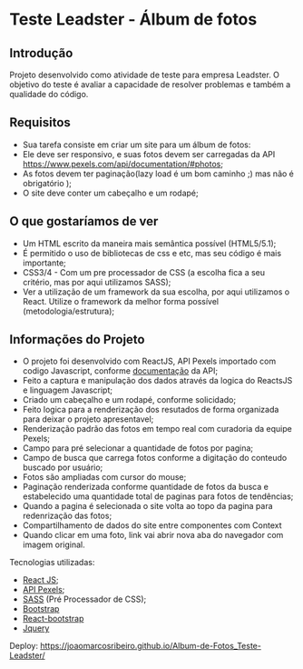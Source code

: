 # **Teste Leadster - Álbum de fotos**

## Introdução

Projeto desenvolvido como atividade de teste para empresa Leadster.
O objetivo do teste é avaliar a capacidade de resolver problemas e também a qualidade do código.

## Requisitos

- Sua tarefa consiste em criar um site para um álbum de fotos​: 
- Ele deve ser responsivo, e suas fotos devem ser carregadas da API https://www.pexels.com/api/documentation/#photos;
- As fotos devem ter paginação(lazy load é um bom caminho ;) mas não é obrigatório );
- O site deve conter um cabeçalho e um rodapé;

## O que gostaríamos de ver

- Um HTML escrito da maneira mais semântica possível (HTML5/5.1);
- É permitido o uso de bibliotecas de css e etc, mas seu código é mais importante;
- CSS3/4 - Com um pre processador de CSS (a escolha fica a seu critério, mas por aqui utilizamos SASS);
- Ver a utilização de um framework da sua escolha, por aqui utilizamos o React. Utilize o framework da melhor forma possível (metodologia/estrutura);

## Informações do Projeto

- O projeto foi desenvolvido com ReactJS, API Pexels importado com codigo Javascript, conforme [documentação](https://www.pexels.com/api/documentation/#photos) da API;
- Feito a captura e manipulação dos dados através da logica do ReactsJS e linguagem Javascript;
- Criado um cabeçalho e um rodapé, conforme solicidado;
- Feito logica para a renderização dos resutados de forma organizada para deixar o projeto apresentavel;
- Renderização padrão das fotos em tempo real com curadoria da equipe Pexels;
- Campo para pré selecionar a quantidade de fotos por pagina;
- Campo de busca que carrega fotos conforme a digitação do conteudo buscado por usuário;
- Fotos são ampliadas com cursor do mouse;
- Paginação renderizada conforme quantidade de fotos da busca e estabelecido uma quantidade total de paginas para fotos de tendências;
- Quando a pagina é selecionada o site volta ao topo da pagina para redenrização das fotos;
- Compartilhamento de dados do site entre componentes com Context
- Quando clicar em uma foto, link vai abrir nova aba do navegador com imagem original.

Tecnologias utilizadas:

- [React JS](https://reactjs.org/);
- [API Pexels](https://www.pexels.com/api/);
- [SASS](https://sass-lang.com/) (Pré Processador de CSS);
- [Bootstrap](https://getbootstrap.com/)
- [React-bootstrap](https://react-bootstrap.github.io/)
- [Jquery](https://jquery.com/)


Deploy: https://joaomarcosribeiro.github.io/Album-de-Fotos_Teste-Leadster/